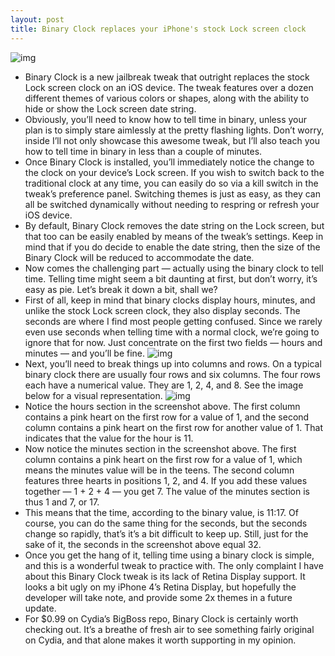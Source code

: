 ```yaml
---
layout: post
title: Binary Clock replaces your iPhone's stock Lock screen clock
---
```

![img](http://media.idownloadblog.com/wp-content/uploads/2012/12/Binary-Clock-Screenshot.jpg)
* Binary Clock is a new jailbreak tweak that outright replaces the stock Lock screen clock on an iOS device. The tweak features over a dozen different themes of various colors or shapes, along with the ability to hide or show the Lock screen date string.
* Obviously, you’ll need to know how to tell time in binary, unless your plan is to simply stare aimlessly at the pretty flashing lights. Don’t worry, inside I’ll not only showcase this awesome tweak, but I’ll also teach you how to tell time in binary in less than a couple of minutes.
* Once Binary Clock is installed, you’ll immediately notice the change to the clock on your device’s Lock screen. If you wish to switch back to the traditional clock at any time, you can easily do so via a kill switch in the tweak’s preference panel. Switching themes is just as easy, as they can all be switched dynamically without needing to respring or refresh your iOS device.
* By default, Binary Clock removes the date string on the Lock screen, but that too can be easily enabled by means of the tweak’s settings. Keep in mind that if you do decide to enable the date string, then the size of the Binary Clock will be reduced to accommodate the date.
* Now comes the challenging part — actually using the binary clock to tell time. Telling time might seem a bit daunting at first, but don’t worry, it’s easy as pie. Let’s break it down a bit, shall we?
* First of all, keep in mind that binary clocks display hours, minutes, and unlike the stock Lock screen clock, they also display seconds. The seconds are where I find most people getting confused. Since we rarely even use seconds when telling time with a normal clock, we’re going to ignore that for now. Just concentrate on the first two fields — hours and minutes — and you’ll be fine.
![img](http://media.idownloadblog.com/wp-content/uploads/2012/12/Binary-Clock-Tutorial-01.png)
* Next, you’ll need to break things up into columns and rows. On a typical binary clock there are usually four rows and six columns. The four rows each have a numerical value. They are 1, 2, 4, and 8. See the image below for a visual representation.
![img](http://media.idownloadblog.com/wp-content/uploads/2012/12/Binary-Clock-Tutorial-02.png)
* Notice the hours section in the screenshot above. The first column contains a pink heart on the first row for a value of 1, and the second column contains a pink heart on the first row for another value of 1. That indicates that the value for the hour is 11.
* Now notice the minutes section in the screenshot above. The first column contains a pink heart on the first row for a value of 1, which means the minutes value will be in the teens. The second column features three hearts in positions 1, 2, and 4. If you add these values together — 1 + 2 + 4 — you get 7. The value of the minutes section is thus 1 and 7, or 17.
* This means that the time, according to the binary value, is 11:17. Of course, you can do the same thing for the seconds, but the seconds change so rapidly, that’s it’s a bit difficult to keep up. Still, just for the sake of it, the seconds in the screenshot above equal 32.
* Once you get the hang of it, telling time using a binary clock is simple, and this is a wonderful tweak to practice with. The only complaint I have about this Binary Clock tweak is its lack of Retina Display support. It looks a bit ugly on my iPhone 4’s Retina Display, but hopefully the developer will take note, and provide some 2x themes in a future update.
* For $0.99 on Cydia’s BigBoss repo, Binary Clock is certainly worth checking out. It’s a breathe of fresh air to see something fairly original on Cydia, and that alone makes it worth supporting in my opinion.

